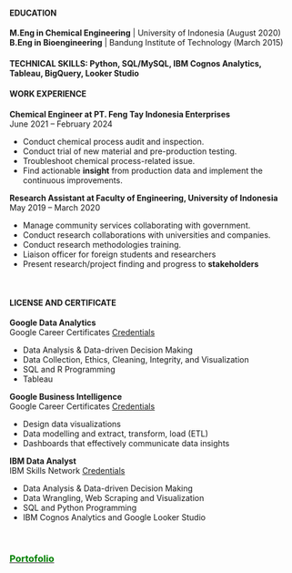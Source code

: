 #### **EDUCATION**
**M.Eng in Chemical Engineering** | University of Indonesia (August 2020)<br>
**B.Eng in Bioengineering** | Bandung Institute of Technology (March 2015)
<br>

#### **TECHNICAL SKILLS: Python, SQL/MySQL, IBM Cognos Analytics, Tableau, BigQuery, Looker Studio**

#### **WORK EXPERIENCE**
**Chemical Engineer at PT. Feng Tay Indonesia Enterprises**
<br>June 2021 – February 2024
  - Conduct chemical process audit and inspection.
  - Conduct trial of new material and pre-production testing. 
  - Troubleshoot chemical process-related issue.
  - Find actionable **insight** from production data and implement the continuous improvements.

**Research Assistant at Faculty of Engineering, University of Indonesia**
<br>May 2019 – March 2020
  - Manage community services collaborating with government.
  - Conduct research collaborations with universities and companies.
  - Conduct research methodologies training.
  - Liaison officer for foreign students and researchers
  - Present research/project finding and progress to **stakeholders**<br>
<br>

#### **LICENSE AND CERTIFICATE**
**Google Data Analytics**
<br>Google Career Certificates [Credentials](https://coursera.org/share/d40723f5beeef35333674e8fa82007e7)
  - Data Analysis & Data-driven Decision Making
  - Data Collection, Ethics, Cleaning, Integrity, and Visualization
  - SQL and R Programming
  - Tableau

**Google Business Intelligence**
<br>Google Career Certificates [Credentials](https://coursera.org/share/c676bda4003fcc4a429bf35dd652ceb6)
  - Design data visualizations
  - Data modelling and extract, transform, load (ETL)
  - Dashboards that effectively communicate data insights

**IBM Data Analyst**
<br>IBM Skills Network [Credentials](https://coursera.org/share/b597d66c4f19cc05466c6c421c5f589f)
  - Data Analysis & Data-driven Decision Making
  - Data Wrangling, Web Scraping and Visualization
  - SQL and Python Programming
  - IBM Cognos Analytics and Google Looker Studio
<br>

### [<font color='Green'>Portofolio</font>](qazqazpc.github.io/Portofolio)

